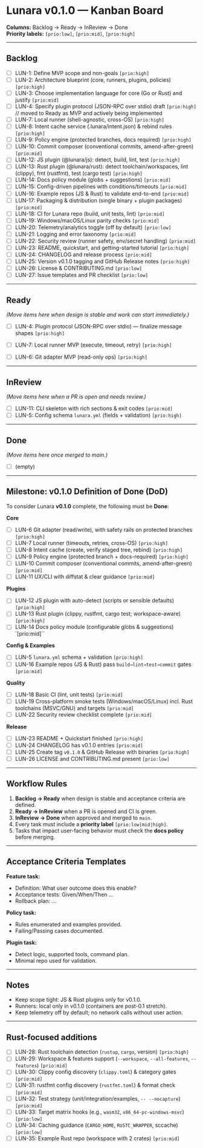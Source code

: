 # Lunara v0.1.0 — Kanban Board

**Columns:** Backlog → Ready → InReview → Done  
**Priority labels:** `[prio:low]`, `[prio:mid]`, `[prio:high]`

---

## Backlog
- [ ] LUN-1: Define MVP scope and non-goals `[prio:high]`
- [ ] LUN-2: Architecture blueprint (core, runners, plugins, policies) `[prio:high]`
- [ ] LUN-3: Choose implementation language for core (Go or Rust) and justify `[prio:mid]`
- [ ] LUN-4: Specify plugin protocol (JSON-RPC over stdio) draft `[prio:high]`
// moved to Ready as MVP and actively being implemented
- [ ] LUN-7: Local runner (shell-agnostic, cross-OS) `[prio:high]`
- [ ] LUN-8: Intent cache service (.lunara/intent.json) & rebind rules `[prio:high]`
- [ ] LUN-9: Policy engine (protected branches, docs required) `[prio:high]`
- [ ] LUN-10: Commit composer (conventional commits, amend-after-green) `[prio:mid]`
- [ ] LUN-12: JS plugin (@lunara/js): detect, build, lint, test `[prio:high]`
- [ ] LUN-13: Rust plugin (@lunara/rust): detect toolchain/workspaces, lint (clippy), fmt (rustfmt), test (cargo test) `[prio:high]`
- [ ] LUN-14: Docs policy module (globs + suggestions) `[prio:mid]`
- [ ] LUN-15: Config-driven pipelines with conditions/timeouts `[prio:mid]`
- [ ] LUN-16: Example repos (JS & Rust) to validate end-to-end `[prio:mid]`
- [ ] LUN-17: Packaging & distribution (single binary + plugin packages) `[prio:mid]`
- [ ] LUN-18: CI for Lunara repo (build, unit tests, lint) `[prio:mid]`
- [ ] LUN-19: Windows/macOS/Linux parity checks `[prio:mid]`
- [ ] LUN-20: Telemetry/analytics toggle (off by default) `[prio:low]`
- [ ] LUN-21: Logging and error taxonomy `[prio:mid]`
- [ ] LUN-22: Security review (runner safety, env/secret handling) `[prio:mid]`
- [ ] LUN-23: README, quickstart, and getting-started tutorial `[prio:high]`
- [ ] LUN-24: CHANGELOG and release process `[prio:mid]`
- [ ] LUN-25: Version v0.1.0 tagging and GitHub Release notes `[prio:high]`
- [ ] LUN-26: License & CONTRIBUTING.md `[prio:low]`
- [ ] LUN-27: Issue templates and PR checklist `[prio:low]`

---

## Ready
*(Move items here when design is stable and work can start immediately.)*
- [ ] LUN-4: Plugin protocol (JSON-RPC over stdio) — finalize message shapes `[prio:high]`
- [ ] LUN-7: Local runner MVP (execute, timeout, retry) `[prio:high]`
- [ ] LUN-6: Git adapter MVP (read-only ops) `[prio:high]`
 

---

## InReview
*(Move items here when a PR is open and needs review.)*
- [ ] LUN-11: CLI skeleton with rich sections & exit codes `[prio:mid]`
- [ ] LUN-5: Config schema `lunara.yml` (fields + validation) `[prio:high]`

---

## Done
*(Move items here once merged to main.)*
- [ ] (empty)

---

## Milestone: v0.1.0 Definition of Done (DoD)
To consider Lunara **v0.1.0** complete, the following must be **Done**:

**Core**
- [ ] LUN-6 Git adapter (read/write), with safety rails on protected branches `[prio:high]`
- [ ] LUN-7 Local runner (timeouts, retries, cross-OS) `[prio:high]`
- [ ] LUN-8 Intent cache (create, verify staged tree, rebind) `[prio:high]`
- [ ] LUN-9 Policy engine (protected branch + docs-required) `[prio:high]`
- [ ] LUN-10 Commit composer (conventional commits, amend-after-green) `[prio:mid]`
- [ ] LUN-11 UX/CLI with diffstat & clear guidance `[prio:mid]`

**Plugins**
- [ ] LUN-12 JS plugin with auto-detect (scripts or sensible defaults) `[prio:high]`
- [ ] LUN-13 Rust plugin (clippy, rustfmt, cargo test; workspace-aware) `[prio:high]`
- [ ] LUN-14 Docs policy module (configurable globs & suggestions) `[prio:mid]``

**Config & Examples**
- [ ] LUN-5 `lunara.yml` schema + validation `[prio:high]`
- [ ] LUN-16 Example repos (JS & Rust) pass `build→lint→test→commit` gates `[prio:mid]`

**Quality**
- [ ] LUN-18 Basic CI (lint, unit tests) `[prio:mid]`
- [ ] LUN-19 Cross-platform smoke tests (Windows/macOS/Linux) incl. Rust toolchains (MSVC/GNU) and targets `[prio:mid]`
- [ ] LUN-22 Security review checklist complete `[prio:mid]`

**Release**
- [ ] LUN-23 README + Quickstart finished `[prio:high]`
- [ ] LUN-24 CHANGELOG has v0.1.0 entries `[prio:mid]`
- [ ] LUN-25 Create tag `v0.1.0` & GitHub Release with binaries `[prio:high]`
- [ ] LUN-26 LICENSE and CONTRIBUTING.md present `[prio:low]`

---

## Workflow Rules
1. **Backlog → Ready** when design is stable and acceptance criteria are defined.
2. **Ready → InReview** when a PR is opened and CI is green.
3. **InReview → Done** when approved and merged to `main`.
4. Every task must include a **priority label** `[prio:low|mid|high]`.
5. Tasks that impact user-facing behavior must check the **docs policy** before merging.

---

## Acceptance Criteria Templates
**Feature task:**
- Definition: What user outcome does this enable?
- Acceptance tests: Given/When/Then …
- Rollback plan: …

**Policy task:**
- Rules enumerated and examples provided.
- Failing/Passing cases documented.

**Plugin task:**
- Detect logic, supported tools, command plan.
- Minimal repo used for validation.

---

## Notes
- Keep scope tight: JS & Rust plugins only for v0.1.0.
- Runners: local only in v0.1.0 (containers are post-0.1 stretch).
- Keep telemetry off by default; no network calls without user action.

---

## Rust-focused additions
- [ ] LUN-28: Rust toolchain detection (`rustup`, `cargo`, version) `[prio:high]`
- [ ] LUN-29: Workspace & features support (`--workspace`, `--all-features`, `--features`) `[prio:mid]`
- [ ] LUN-30: Clippy config discovery (`clippy.toml`) & category gates `[prio:mid]`
- [ ] LUN-31: rustfmt config discovery (`rustfmt.toml`) & format check `[prio:mid]`
- [ ] LUN-32: Test strategy (unit/integration/examples, `-- --nocapture`) `[prio:mid]`
- [ ] LUN-33: Target matrix hooks (e.g., `wasm32`, `x86_64-pc-windows-msvc`) `[prio:low]`
- [ ] LUN-34: Caching guidance (`CARGO_HOME`, `RUSTC_WRAPPER`, sccache) `[prio:low]`
- [ ] LUN-35: Example Rust repo (workspace with 2 crates) `[prio:mid]`
